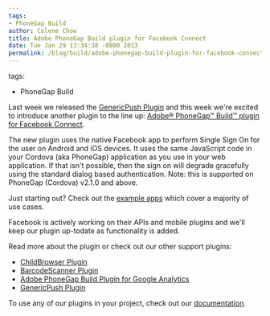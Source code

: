 ```yaml
---
tags:
- PhoneGap Build
author: Colene Chow
title: Adobe PhoneGap Build plugin for Facebook Connect
date: Tue Jan 29 13:34:38 -0800 2013
permalink: /blog/build/adobe-phonegap-build-plugin-for-facebook-connect/
---
```

tags:
- PhoneGap Build

Last week we released the [GenericPush Plugin](https://build.phonegap.com/blog/introducing-genericpush-plugin) and this week we're excited to introduce another plugin to the line up: [Adobe® PhoneGap™ Build™ plugin for Facebook Connect](https://github.com/phonegap-build/FacebookConnect).

<!-- end-slug -->

The new plugin uses the native Facebook app to perform Single Sign On for the user on Android and iOS devices. It uses the same JavaScript code in your Cordova (aka PhoneGap) application as you use in your web application. If that isn't possible, then the sign on will degrade gracefully using the standard dialog based authentication.  Note: this is supported on PhoneGap (Cordova) v2.1.0 and above.

Just starting out? Check out the [example apps](https://github.com/phonegap-build/FacebookConnect) which cover a majority of use cases.

Facebook is actively working on their APIs and mobile plugins and we'll keep our plugin up-todate as functionality is added.

Read more about the plugin or check out our other support plugins:

- [ChildBrowser Plugin](https://build.phonegap.com/blog/childbrowser-plugin)
- [BarcodeScanner Plugin](https://build.phonegap.com/blog/barcodescanner-plugin)
- [Adobe PhoneGap Build Plugin for Google Analytics](https://build.phonegap.com/blog/analytics-plugin)
- [GenericPush Plugin](https://build.phonegap.com/blog/introducing-genericpush-plugin)

To use any of our plugins in your project, check out our [documentation](https://build.phonegap.com/docs/plugins).
